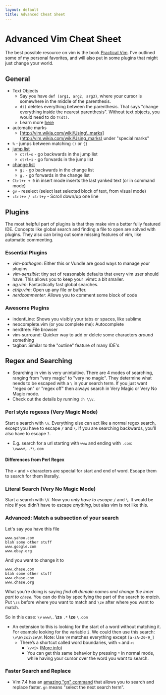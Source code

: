 ```yaml
---
layout: default
title: Advanced Cheat Sheet
---
```


# Advanced Vim Cheat Sheet
The best possible resource on vim is the book [Practical Vim](http://www.amazon.com/Practical-Vim-Thought-Pragmatic-Programmers/dp/1934356980). I’ve outlined some of my personal favorites, and will also put in some plugins that might just change your world.

## General

* Text Objects
	* Say you have `def (arg1, arg2, arg3)`, where your cursor is somewhere in the middle of the parenthesis.
    * `di(` deletes everything between the parenthesis. That says "change everything inside the nearest parenthesis". Without text objects, you would need to do `T(dt)`.
	* Learn more [here](http://blog.carbonfive.com/2011/10/17/vim-text-objects-the-definitive-guide/)
* automatic marks
    * [http://vim.wikia.com/wiki/Using\_marks](http://vim.wikia.com/wiki/Using_marks) under "special marks"
* `%` - jumps between matching `()` or `{}`
* [jump list](http://vim.wikia.com/wiki/Jumping_to_previously_visited_locations)
	* `ctrl+o` - go backwards in the jump list
	* `ctrl+i` - go forwards in the jump list
* [change list](http://vim.wikia.com/wiki/Jumping_to_previously_visited_locations)
	* `g;` - go backwards in the change list
    * `g,` - go forwards in the change list
* `Ctrl+r + 0` in insert mode inserts the last yanked text (or in command mode)
* `gv` - reselect (select last selected block of text, from visual mode)
* `ctrl+e / ctrl+y` - Scroll down/up one line

## Plugins
The most helpful part of plugins is that they make vim a better fully featured IDE. Concepts like global search and finding a file to open are solved with plugins. They also can bring out some missing features of vim, like automatic commenting.

### Essential Plugins
* *vim-pathogen*: Either this or Vundle are good ways to manage your plugins.
* *vim-sensible*: tiny set of reasonable defaults that every vim user should have. This allows you to keep your .vimrc a bit smaller.
* *ag.vim*: Fantastically fast global searches.
* *ctrlp.vim*: Open up any file or buffer.
* *nerdcommenter*: Allows you to comment some block of code

### Awesome Plugins
* indentLine: Shows you visibly your tabs or spaces, like sublime
* neocomplete.vim (or you complete me): Autocomplete
* nerdtree: File browser
* vim-surround: Quicker way to add or delete some characters *around* something
* tagbar: Similar to the "outline" feature of many IDE's

## Regex and Searching
* Searching in vim is very unintuitive. There are 4 modes of searching, ranging from "very magic" to "very no magic". They determine what needs to be escaped with a `\` in your search term. If you just want "regex on" or "regex off" then always search in Very Magic or Very No Magic mode.
* Check out the details by running `:h \\v`.

### Perl style regexes (Very Magic Mode)

Start a search with `\v`. Everything else can act like a normal regex search, except you have to escape `/` and `\`. If you are searching backwards, you’ll also have to escape `?`.

* E.g. search for a url starting with `www` and ending with `.com`: `\vwww\..*\.com`

#### Differences from Perl Regex
The `<` and `>` characters are special for start and end of word. Escape them to search for them literally.

### Literal Search (Very No Magic Mode)
Start a search with `\V`. Now you *only have to escape* `/` and `\`. It would be nice if you didn't have to escape *anything*, but alas vim is not like this.

### Advanced: Match a subsection of your search
Let's say you have this file

```
www.yahoo.com
blah some other stuff
www.google.com
www.ebay.org
```
And you want to change it to

```
www.chase.com
blah some other stuff
www.chase.com
www.chase.org
```
What you're doing is saying *find all domain names and change the inner part to `chase`*. You can do this by specifying the part of the search to *match*.
Put `\zs` before where you want to match and `\ze` after where you want to match.
	
So in this case: `\v` `www\.` **\zs** `.*` **\ze** `\.com`

* An extension to this is looking for the start of a word without matching it. For example looking for the variable `i`. We could then use this search: `\v\W\zsi\ze\W`. Note: Use `\W` matches everything except `[a-zA-Z0-9_]`
	* There’s a shortcut called word boundaries, with `<` and `>`:
		* `\v<i>` ([More info](http://vim.wikia.com/wiki/Search_patterns))
        * You can get this same behavior by pressing `*` in normal mode, while having your cursor over the word you want to search.

### Faster Search and Replace
* Vim 7.4 has an [amazing "gn" command](http://vimcasts.org/episodes/operating-on-search-matches-using-gn/) that allows you to search and replace faster. `gn` means "select the next search term".


